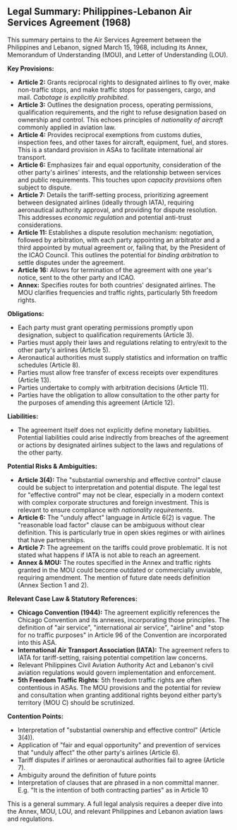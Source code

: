 ## Legal Summary: Philippines-Lebanon Air Services Agreement (1968)

This summary pertains to the Air Services Agreement between the Philippines and Lebanon, signed March 15, 1968, including its Annex, Memorandum of Understanding (MOU), and Letter of Understanding (LOU).

**Key Provisions:**

*   **Article 2:** Grants reciprocal rights to designated airlines to fly over, make non-traffic stops, and make traffic stops for passengers, cargo, and mail. *Cabotage is explicitly prohibited*.
*   **Article 3:** Outlines the designation process, operating permissions, qualification requirements, and the right to refuse designation based on ownership and control. This echoes principles of *nationality of aircraft* commonly applied in aviation law.
*   **Article 4:**  Provides reciprocal exemptions from customs duties, inspection fees, and other taxes for aircraft, equipment, fuel, and stores. This is a standard provision in ASAs to facilitate international air transport.
*   **Article 6:** Emphasizes fair and equal opportunity, consideration of the other party's airlines' interests, and the relationship between services and public requirements. This touches upon *capacity provisions* often subject to dispute.
*   **Article 7:** Details the tariff-setting process, prioritizing agreement between designated airlines (ideally through IATA), requiring aeronautical authority approval, and providing for dispute resolution. This addresses *economic regulation* and potential anti-trust considerations.
*   **Article 11:** Establishes a dispute resolution mechanism: negotiation, followed by arbitration, with each party appointing an arbitrator and a third appointed by mutual agreement or, failing that, by the President of the ICAO Council. This outlines the potential for *binding arbitration* to settle disputes under the agreement.
*   **Article 16:**  Allows for termination of the agreement with one year's notice, sent to the other party and ICAO.
*   **Annex:** Specifies routes for both countries' designated airlines. The MOU clarifies frequencies and traffic rights, particularly 5th freedom rights.

**Obligations:**

*   Each party must grant operating permissions promptly upon designation, subject to qualification requirements (Article 3).
*   Parties must apply their laws and regulations relating to entry/exit to the other party's airlines (Article 5).
*   Aeronautical authorities must supply statistics and information on traffic schedules (Article 8).
*   Parties must allow free transfer of excess receipts over expenditures (Article 13).
*   Parties undertake to comply with arbitration decisions (Article 11).
* Parties have the obligation to allow consultation to the other party for the purposes of amending this agreement (Article 12).

**Liabilities:**

*   The agreement itself does not explicitly define monetary liabilities. Potential liabilities could arise indirectly from breaches of the agreement or actions by designated airlines subject to the laws and regulations of the other party.

**Potential Risks & Ambiguities:**

*   **Article 3(4):**  The "substantial ownership and effective control" clause could be subject to interpretation and potential dispute.  The legal test for "effective control" may not be clear, especially in a modern context with complex corporate structures and foreign investment. This is relevant to ensure compliance with *nationality requirements*.
*   **Article 6:**  The "unduly affect" language in Article 6(2) is vague. The "reasonable load factor" clause can be ambiguous without clear definition. This is particularly true in open skies regimes or with airlines that have partnerships.
*   **Article 7:** The agreement on the tariffs could prove problematic. It is not stated what happens if IATA is not able to reach an agreement.
*   **Annex & MOU:** The routes specified in the Annex and traffic rights granted in the MOU could become outdated or commercially unviable, requiring amendment. The mention of future date needs definition (Annex Section 1 and 2).

**Relevant Case Law & Statutory References:**

*   **Chicago Convention (1944):** The agreement explicitly references the Chicago Convention and its annexes, incorporating those principles. The definition of "air service", "international air service", "airline" and "stop for no traffic purposes" in Article 96 of the Convention are incorporated into this ASA.
*   **International Air Transport Association (IATA):** The agreement refers to IATA for tariff-setting, raising potential competition law concerns.
*   Relevant Philippines Civil Aviation Authority Act and Lebanon's civil aviation regulations would govern implementation and enforcement.
* **5th Freedom Traffic Rights**: 5th freedom traffic rights are often contentious in ASAs. The MOU provisions and the potential for review and consultation when granting additional rights beyond either party’s territory (MOU C) should be scrutinized.

**Contention Points:**

*   Interpretation of "substantial ownership and effective control" (Article 3(4)).
*   Application of "fair and equal opportunity" and prevention of services that "unduly affect" the other party's airlines (Article 6).
*   Tariff disputes if airlines or aeronautical authorities fail to agree (Article 7).
*   Ambiguity around the definition of future points
*   Interpretation of clauses that are phrased in a non committal manner. E.g. "It is the intention of both contracting parties" as in Article 10

This is a general summary. A full legal analysis requires a deeper dive into the Annex, MOU, LOU, and relevant Philippines and Lebanon aviation laws and regulations.
